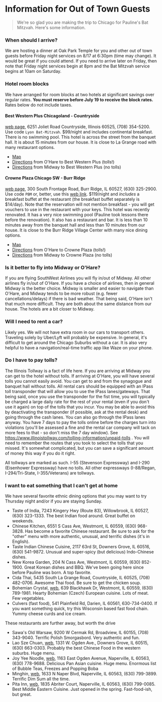 # Information for Out of Town Guests

> We're so glad you are making the trip to Chicago for Pauline's Bat Mitzvah. Here's some information.


### When should I arrive?
We are hosting a dinner at Oak Park Temple for you and other out of town guests before Friday night services on 8/17 at 6:30pm (time may change). It would be great if you could attend. If you need to arrive later on Friday, then note that Friday night services begin at 8pm and the Bat Mitzvah service begins at 10am on Saturday.

### Hotel room blocks
We have arranged for room blocks at two hotels at significant savings over regular rates. **You must reserve before July 19 to receive the block rates.** Rates below do not include taxes.

#### Best Western Plus Chicagoland - Countryside

[web page](https://www.bestwestern.com/en_US/book/hotels-in-countryside/best-western-plus-chicagoland-countryside/propertyCode.14182.html), 6251 Joliet Road Countryside, Illinois 60525, (708) 354-5200. Use code `Lyon Bat-Mitzvah`. $99/night and includes continental breakfast. There is no swimming pool. This hotel is across the street from the banquet hall. It is about 15 minutes from our house. It is close to La Grange road with many restaurant options. 

- [Map](https://www.google.com/maps/place/Best+Western+Plus+Chicagoland+-+Countryside/@41.777758,-87.8752019,17z/data=!3m1!4b1!4m7!3m6!1s0x880e4835b8d4f883:0x5e6eedb10146be0b!5m1!1s2018-07-01!8m2!3d41.777754!4d-87.8730132)
- [Directions](https://www.google.com/maps/dir/O'Hare+International+Airport,+W+O'Hare+Ave,+Chicago,+IL/Best+Western+Plus+Chicagoland+-+Countryside,+6251+Joliet+Rd,+Countryside,+IL+60525/@41.8719334,-88.0591962,11z/data=!3m1!4b1!4m14!4m13!1m5!1m1!1s0x880fb4276a7762f3:0x511747070259ad4b!2m2!1d-87.9073214!2d41.9741625!1m5!1m1!1s0x880e4835b8d4f883:0x5e6eedb10146be0b!2m2!1d-87.8730132!2d41.777754!3e0) from O'Hare to Best Western Plus (tolls!)
- [Directions](https://www.google.com/maps/dir/Chicago+Midway+International+Airport,+South+Cicero+Avenue,+Chicago,+IL/Best+Western+Plus+Chicagoland+-+Countryside,+6251+Joliet+Rd,+Countryside,+IL+60525/@41.7902507,-87.8421336,13z/data=!3m1!4b1!4m14!4m13!1m5!1m1!1s0x880e310601aa4385:0x968a60d78f2950a5!2m2!1d-87.7521884!2d41.7867759!1m5!1m1!1s0x880e4835b8d4f883:0x5e6eedb10146be0b!2m2!1d-87.8730132!2d41.777754!3e0) from Midway to Best Western Plus (no tolls)

#### Crowne Plaza Chicago SW - Burr Ridge
  
[web page](https://www.cpchicagosw.com), 300 South Frontage Road, Burr Ridge, IL 60527, (630) 325-2900. Use code `PBM` or, better, use this [web link](https://www.crowneplaza.com/redirect?path=hd&brandCode=CP&localeCode=en&regionCode=1&hotelCode=CHIBU&_PMID=99801505&GPC=PBM&viewfullsite=true). $119/night and *includes* a breakfast buffet at the restaurant (the breakfast buffet separately is $14/day). Note that the reservation will not mention breakfast - you will get vouchers to use in the restaurant with your keys. This hotel was recently renovated. It has a very nice swimming pool (Pauline took lessons there before the renovation). It also has a restaurant and bar. It is less than 10 minutes away from the banquet hall and less than 10 minutes from our house. It is close to the Burr Ridge Village Center with many nice dining options. 

- [Map](https://www.google.com/maps/place/Crowne+Plaza+Chicago+SW+-+Burr+Ridge/@41.7534649,-87.9237189,17z/data=!3m1!4b1!4m7!3m6!1s0x880e48babe2fc1f3:0x5e66b2dbb4a574e3!5m1!1s2018-07-01!8m2!3d41.7534609!4d-87.9215302)
- [Directions](https://www.google.com/maps/dir/O'Hare+International+Airport,+W+O'Hare+Ave,+Chicago,+IL/Crowne+Plaza+Chicago+SW+-+Burr+Ridge,+S+Frontage+Road,+Burr+Ridge,+IL/@41.864634,-88.0591962,11z/data=!3m1!4b1!4m14!4m13!1m5!1m1!1s0x880fb4276a7762f3:0x511747070259ad4b!2m2!1d-87.9073214!2d41.9741625!1m5!1m1!1s0x880e48babe2fc1f3:0x5e66b2dbb4a574e3!2m2!1d-87.9215302!2d41.7534609!3e0) from O'Hare to Crowne Plaza (tolls!)
- [Directions](https://www.google.com/maps/dir/Chicago+Midway+International+Airport,+South+Cicero+Avenue,+Chicago,+IL/Crowne+Plaza+Chicago+SW+-+Burr+Ridge,+S+Frontage+Road,+Burr+Ridge,+IL/@41.7817191,-87.9014125,12z/data=!3m1!4b1!4m14!4m13!1m5!1m1!1s0x880e310601aa4385:0x968a60d78f2950a5!2m2!1d-87.7521884!2d41.7867759!1m5!1m1!1s0x880e48babe2fc1f3:0x5e66b2dbb4a574e3!2m2!1d-87.9215302!2d41.7534609!3e0) from Midway to Crowne Plaza (no tolls)

### Is it better to fly into Midway or O'Hare?
If you are flying SouthWest Airlines you will fly in/out of Midway. All other airlines fly in/out of O'Hare. If you have a choice of airlines, then in general Midway is the better choice. Midway is smaller and easier to navigate than O'Hare, and Midway tends to be more robust (e.g. fewer cancellations/delays) if there is bad weather. That being said, O'Hare isn't that much more difficult. They are both about the same distance from our house. The hotels are a bit closer to Midway.

### Will I need to rent a car?
Likely yes. We will not have extra room in our cars to transport others. Traveling solely by Uber/Lyft will probably be expensive. In general, it's difficult to get around the Chicago Suburbs without a car. It is also very helpful to have a navigation/real-time traffic app like Waze on your phone.

### Do I have to pay tolls?
The Illinois Tollway is a fact of life here. If you are arriving at Midway you can get to the hotel without tolls. If arriving at O'Hare, you will have several tolls you cannot easily avoid. You can get to and from the synagogue and banquet hall without tolls. All rental cars should be equipped with an IPass toll transponder that will allow you to use the IPass lanes/gateways. That being said, once you use the transponder for the fist time, you will typically be charged a large daily rate for the rest of your rental (even if you don't use it again) on top of the tolls that you incur. You may be able to avoid this by deactivating the transponder (if possible, ask at the rental desk) and going through the cash lanes. You can also go through the IPass lanes anyway. You have 7 days to pay the tolls online before the charges turn into  violations (you'll be assessed a fine and the rental car company will tack on more fees to that - so don't miss the 7 day window). See https://www.illinoistollway.com/tolling-information/unpaid-tolls . You will need to remember the routes that you took to select the tolls that you missed. It's somewhat complicated, but you can save a significant amount of money this way if you do it right. 

All tollways are marked as such. I-55 (Stevenson Expressway) and I-290 (Eisenhower Expressway) have no tolls. All other expressways (I-88/Regan, I-294/Tri-State, I-355/Veterans) are tollways.

### I want to eat something that I can't get at home
We have several favorite ethnic dining options that you may want to try Thursday night and/or if you are staying Sunday.

  - Taste of India, 7243 Kingery Hwy (Route 83), Willowbrook, IL 60527, (630) 323-1333. The best Indian food around. Great buffet on weekends. 
  - Chinese Kitchen, 6551 S Cass Ave, Westmont, IL 60559, (630) 968-3828. Has become a favorite Chinese restaurant. Be sure to ask for the "other" menu with more authentic, unusual, and terrific dishes (it's in English).
  - Taste Indian Chinese Cuisine,  2117 63rd St, Downers Grove, IL 60516, (630) 541-9872. Unusual and super-spicy (but delicious) Indo-Chinese dishes.
  - New Korea Garden, 204 N Cass Ave, Westmont, IL 60559, (630) 852-1900. Great Korean dishes and BBQ. We've been going here since before Pauline was born. A top favorite. 
  - Cida Thai, 5435 South La Grange Road, Countryside, IL 60525, (708) 482-0706. Awesome Thai food. Be sure to get the chicken soup.
  - Bohemian Crystal, [web](http://www.bohemiancrystal.net), 639 Blackhawk Dr, Westmont, IL 60559, (630) 789-1981. Hearty  Bohemian (Czech) European cuisine. Lots of meat. Few vegetables.
  - Culvers (fast food), 541 Plainfield Rd, Darien, IL 60561, 630-734-0400. If you want something quick, try this Wisconsin based fast food chain. Yummy cheese curds and ice cream.

These restaurants are further away, but worth the drive
  - Sawa's Old Warsaw, 9200 W Cermak Rd, Broadview, IL 60155, (708) 343-9040. Terrific Polish Smorgasbord. Very authentic and fun.
  - Lao Sze Chuan, [web](https://www.laoszechuanusa.com/lsc-downer-s-grove), 1331 W. Ogden Ave., Downers Grove, IL 60515, (630) 663-0303. Probably the best Chinese Food in the western suburbs. Huge menu.
  - Joy Yee Noodle, [web](https://joyyee.com), 1163 East Ogden Avenue, Naperville, IL 60563, (630) 778-9688. Delicious Pan Asian cuisine. Huge menu. Enormous list of Bubble Teas, Freezes and Popping Boba
  - Minghin, [web](https://www.minghincuisine.com), 1633 N Naper Blvd, Naperville, IL 60563, (630) 799-3899. Terrific Dim Sum all the time. 
  - Pita Inn, [web](http://www.pita-inn.com), 1835 Abriter Court, Naperville, IL 60563,  (630) 799-0085. Best Middle Eastern Cuisine. Just opened in the spring. Fast-food-ish, but great.
